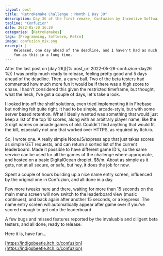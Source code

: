 ```yaml
---
layout: post
title: "RetroRemake Challenge : Month 1 Day 30"
description: Day 30 of the first remake, Confuzion by Incentive Software.
tagline: "Confuzion"
date: 2022-05-30 16:20
categories: [RetroRemakes]
tags: [Programming, Software, Retro]
image: confuzion_mix.png
excerpt: |
    Released, one day ahead of the deadline, and I haven't had as much
    fun as this in a long time.
---
```


After the last post on [day 26]({% post_url 2022-05-26-confuzion-day26 %}) I
was pretty much ready to release, feeling pretty good and 5 days ahead of the
deadline. Then, a curve ball. Two of the beta testers had commented how much
more fun it would be if there was a high score to chase. I hadn't considered 
this given the restricted timeframe, but thought, what the heck, I've got a 
couple of days, let's take a look.

I looked into off the shelf solutions, even tried implementing it in Firebase
but nothing felt quite right. It had to be simple, arcade-style, but with some
server based retention. What I ideally wanted was something that would just
keep a list of the top 10 scores, along with an arbitrary player name, like
the 3 digit names on arcade games of old. Couldn't find anything that would
fit the bill, especially not one that worked over HTTPS, as required by Itch.io.

So, I wrote one. A really simple NodeJS/express app that just takes scores as
simple GET requests, and can return a sorted list of the current leaderboard.
Made it possible to have different game ID's, so the same service can be used
for all the games of the challenge where appropriate, and hosted on a basic
DigitalOcean droplet, $5/m. About as simple as it gets, not at all secure, or
safe, but hey, it does the job for now.

Spent a couple of hours building up a nice name entry screen, influenced by the
original one in Confuzion, and all done in a day. 

Few more tweaks here and there, waiting for more than 15 seconds on the main
menu screen will now switch to the leaderboard view (music continues), and back
again after another 15 seconds, or a keypress. The name entry screen will
automatically appear after game over if you've scored enough to get onto the
leaderboard. 

A few bugs and missed features reported by the invaluable and diligent beta
testers, and all done, ready to release.

Here it is, have fun...

[https://indigobeetle.itch.io/confuzion](https://indigobeetle.itch.io/confuzion)